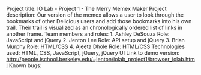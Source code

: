 Project title: IO Lab - Project 1 - The Merry Memex Maker 
Project description: Our version of the memex allows a user to look through the bookmarks of other Delicious users and add those bookmarks into his own trail. Their trail is visualized as an chronologically ordered list of links in another frame.
Team members and roles: 
	1. Ashley DeSouza
		Role: JavaScript and jQuery
	2. Jenton Lee
		Role: API setup and jQuery
	3. Brian Murphy
		Role: HTML/CSS
	4. Ajeeta Dhole
		Role: HTML/CSS
Technologies used: HTML, CSS, JavaScript, jQuery, jQuery UI
Link to demo version: http://people.ischool.berkeley.edu/~jenton/iolab_project1/browser_iolab.html
Known bugs: 